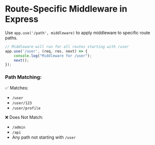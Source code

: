# Route-Specific Middleware in Express

Use `app.use('/path', middleware)` to apply middleware to specific route paths.

```javascript
// Middleware will run for all routes starting with /user
app.use('/user', (req, res, next) => {
    console.log("Middleware for /user");
    next();
});
```

### Path Matching:
✅ Matches:
- `/user`
- `/user/123`
- `/user/profile`

❌ Does Not Match:
- `/admin`
- `/api`
- Any path not starting with `/user`